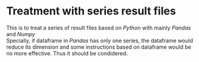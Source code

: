 # Treatment with series result files  
This is to treat a series of result files based on *Python* with mainly *Pandas* and *Numpy*  
Specially, if dataframe in *Pandas* has only one series, the dataframe would reduce its dimension and some instructions based on dataframe would be no more effective. Thus it should be condidered.